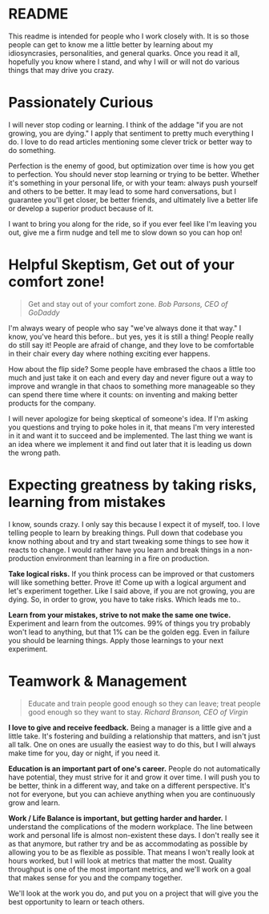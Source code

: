 # README
This readme is intended for people who I work closely with. It is so those people can get to know me a little better by learning about my idiosyncrasies, personalities, and general quarks. Once you read it all, hopefully you know where I stand, and why I will or will not do various things that may drive you crazy.

# Passionately Curious
I will never stop coding or learning. I think of the addage "if you are not growing, you are dying." I apply that sentiment to pretty much everything I do. I love to do read articles mentioning some clever trick or better way to do something.

Perfection is the enemy of good, but optimization over time is how you get to perfection. You should never stop learning or trying to be better. Whether it's something in your personal life, or with your team: always push yourself and others to be better. It may lead to some hard conversations, but I guarantee you'll get closer, be better friends, and ultimately live a better life or develop a superior product because of it.

I want to bring you along for the ride, so if you ever feel like I'm leaving you out, give me a firm nudge and tell me to slow down so you can hop on!

# Helpful Skeptism, Get out of your comfort zone!
> Get and stay out of your comfort zone. _Bob Parsons, CEO of GoDaddy_

I'm always weary of people who say "we've always done it that way." I know, you've heard this before.. but yes, yes it is still a thing! People really do still say it! People are afraid of change, and they love to be comfortable in their chair every day where nothing exciting ever happens.

How about the flip side? Some people have embrased the chaos a little too much and just take it on each and every day and never figure out a way to improve and wrangle in that chaos to something more manageable so they can spend there time where it counts: on inventing and making better products for the company.

I will never apologize for being skeptical of someone's idea. If I'm asking you questions and trying to poke holes in it, that means I'm very interested in it and want it to succeed and be implemented. The last thing we want is an idea where we implement it and find out later that it is leading us down the wrong path.

# Expecting greatness by taking risks, learning from mistakes
I know, sounds crazy. I only say this because I expect it of myself, too. I love telling people to learn by breaking things. Pull down that codebase you know nothing about and try and start tweaking some things to see how it reacts to change. I would rather have you learn and break things in a non-production environment than learning in a fire on production.

**Take logical risks.** If you think process can be improved or that customers will like something better. Prove it! Come up with a logical argument and let's experiment together. Like I said above, if you are not growing, you are dying. So, in order to grow, you have to take risks. Which leads me to..

**Learn from your mistakes, strive to not make the same one twice.** Experiment and learn from the outcomes. 99% of things you try probably won't lead to anything, but that 1% can be the golden egg. Even in failure you should be learning things. Apply those learnings to your next experiment.

# Teamwork & Management
> Educate and train people good enough so they can leave; treat people good enough so they want to stay. _Richard Branson, CEO of Virgin_

**I love to give and receive feedback.** Being a manager is a little give and a little take. It's fostering and building a relationship that matters, and isn't just all talk. One on ones are usually the easiest way to do this, but I will always make time for you, day or night, if you need it.

**Education is an important part of one's career.** People do not automatically have potential, they must strive for it and grow it over time. I will push you to be better, think in a different way, and take on a different perspective. It's not for everyone, but you can achieve anything when you are continuously grow and learn.

**Work / Life Balance is important, but getting harder and harder.** I understand the complications of the modern workplace. The line between work and personal life is almost non-existent these days. I don't really see it as that anymore, but rather try and be as accommodating as possible by allowing you to be as flexible as possible. That means I won't really look at hours worked, but I will look at metrics that matter the most. Quality throughput is one of the most important metrics, and we'll work on a goal that makes sense for you and the company together.

We'll look at the work you do, and put you on a project that will give you the best opportunity to learn or teach others.
